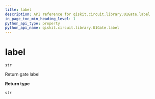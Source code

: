 ```yaml
---
title: label
description: API reference for qiskit.circuit.library.U1Gate.label
in_page_toc_min_heading_level: 1
python_api_type: property
python_api_name: qiskit.circuit.library.U1Gate.label
---
```


# label

<span id="qiskit.circuit.library.U1Gate.label" />

`str`

Return gate label

**Return type**

`str`

